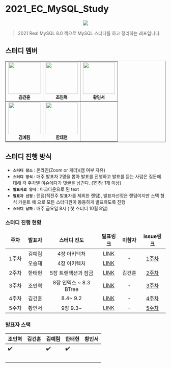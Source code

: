 # 2021_EC_MySQL_Study
<p align="center">
<img src="https://user-images.githubusercontent.com/28949213/133615269-d28555b0-cdb8-4dcb-993b-9f62269c6e0a.jpeg"/>
</p>

> 2021 Real MySQL 8.0 책으로 MySQL 스터디를 하고 정리하는 레포입니다.
## 스터디 멤버


<table border="1" bordercolor="gray" align="center">
    <tr>
        <td align="center"><a href="https://github.com/dnatuna"><img src="https://avatars0.githubusercontent.com/u/28949165?s=400&u=608b56c039f3c98c01300078fa4b9a6733a9d798&v=4" width="100px;" alt=""/><br /><sub><b>김건훈</b></sub></a></td>
        <td align="center"><a href="https://github.com/InHyeok-J"><img src="https://avatars.githubusercontent.com/u/28949213?v=4" width="100px;" alt=""/><br /><sub><b>조인혁</b></sub></a></td>
        <td align="center"><a href="https://github.com/sjsjsj1246"><img src="https://avatars.githubusercontent.com/u/24623403?v=4" width="100px;" alt=""/><br /><sub><b>황인서</b></sub></a></td>
    </tr>
    <tr>
        <td align="center"><a href="https://github.com/yelimkim98"><img src="https://avatars1.githubusercontent.com/u/28949340?s=460&u=6efb3238ffe9f1b383c9255445eb5d39d0a82a03&v=4" width="100px;" alt=""/><br /><sub><b>김예림</b></sub></a></td>
        <td align="center"><a href="https://github.com/Tae-Hyeon
"><img src="https://avatars1.githubusercontent.com/u/20275668?s=400&v=4" width="100px;" alt=""/><br /><sub><b>한태현</b></sub></a></td>
        <td></td>
    </tr>
</table>

## 스터디 진행 방식

- **`스터디 장소`** : 온라인(Zoom or 게더)(캠 여부 자유)
- **`스터디 방식`** : 매주 발표자 2명을 뽑아 발표를 진행하고 발표를 듣는 사람은 질문에 대해 각 주차별 이슈에다가 댓글을 남긴다. (1인당 1개 이상)
- **`발표자료 양식`** : 마크다운으로 된 text
- **`발표자 선정`** : 랜덤(직전주 발표자를 제외한 랜덤), 발표자선정은 랜덤이지만 스택 형식 카운트 해 으로 모든 스터디원이 동등하게 발표하도록 진행
- **`스터디 날짜`** : 매주 금요일 8시 ( 첫 스터디 10월 8일)

### 스터디 진행 현황

<table width="100%">
  <thead>
    <tr>
      <td width="150px" align="center"><b>주차</b></td>
      <td width="150px" align="center"><b>발표자</b></td>
      <td width="500px" align="center"><b>스터디 진도</b></td>
      <td width="100px" align="center"><b>발표링크</b></td>
      <td width="150px" align="center"><b>미참자</b></td>
      <td width="150px" align="center"><b>issue링크</b></td>
    </tr>
  </thead>
    <tr>
      <td rowspan="2"  align="center">1주차</td>
      <td  align="center">김예림</td>
      <td  align="center">4장 아키텍처 </td>
      <td  align="center"><a href="https://yelimkim98.tistory.com/51">LINK</a></td>
      <td rowspan="2"  align="center">-</td>
        <td rowspan="2"  align="center"><a href="https://github.com/EndlessCreation/2021_EC_MySQL_Study/issues/1">1주차</a></td>
    </tr>
    <tr>
      <td  align="center">오승재</td>
      <td  align="center">4장 아키텍처 </td>
      <td  align="center"><a href="https://github.com/EndlessCreation/2021_EC_MySQL_Study/blob/main/chapter4_%EC%8A%B9%EC%9E%AC.md">LINK</a></td>
    </tr>
    <tr>
        <td align="center">2주차</td>
        <td align="center">한태현</td>
        <td align="center">5장 트랜잭션과 잠금</td>
        <td align="center"><a href="https://velog.io/@fortice/MySQL-%ED%8A%B8%EB%9E%9C%EC%9E%AD%EC%85%98-%EC%9E%A0%EA%B8%88Lock">LINK</a></td>
        <td align="center">김건훈</td>
        <td align="center"><a href="https://github.com/EndlessCreation/2021_EC_MySQL_Study/issues/3">2주차</a></td>
    </tr>
    <tr>
        <td align="center">3주차</td>
        <td align="center">조인혁</td>
        <td align="center">8장 인덱스 ~ 8.3 BTree</td>
        <td align="center"><a href="https://peppered-viscount-bd6.notion.site/8-6dc8cc400faa425a94ddccdfe2e93eca">LINK</a></td>
        <td align="center">-</td>
        <td align="center"><a href="https://github.com/EndlessCreation/2021_EC_MySQL_Study/issues/4">3주차</a></td>
    </tr>
    <tr>
        <td align="center">4주차</td>
        <td align="center">김건훈</td>
        <td align="center">8.4~ 9.2</td>
        <td align="center"><a href="#">LINK</a></td>
        <td align="center">-</td>
        <td align="center"><a href="#">4주차</a></td>
    </tr>
    <tr>
        <td align="center">5주차</td>
        <td align="center">황인서</td>
        <td align="center">9장 9.3~</td>
        <td align="center"><a href="#">LINK</a></td>
        <td align="center">-</td>
        <td align="center"><a href="#">5주차</a></td>
    </tr> 
</table>


### 발표자 스택
|조인혁|김건훈|김예림|한태현|황인서|
|--|--|--|--|--|
|✔️||✔️|✔️||
||||||
||||||
||||||
||||||
